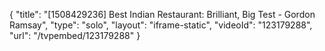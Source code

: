 {
    "title": "[1508429236] Best Indian Restaurant: Brilliant, Big Test - Gordon Ramsay",
    "type": "solo",
    "layout": "iframe-static",
    "videoId": "123179288",
    "url": "\/tvpembed\/123179288"
}
